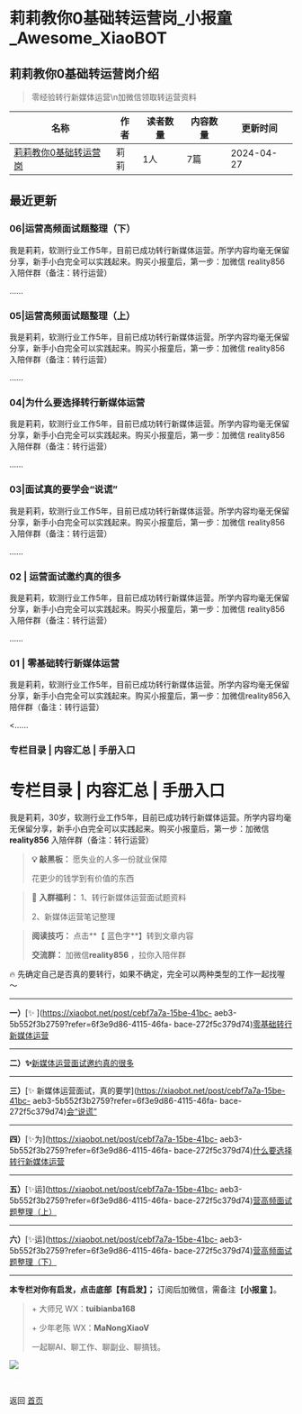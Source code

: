 # 莉莉教你0基础转运营岗_小报童_Awesome_XiaoBOT

## 莉莉教你0基础转运营岗介绍
> 零经验转行新媒体运营\n加微信领取转运营资料  
  


|名称|作者|读者数量|内容数量|更新时间|
|---|---|---|---|---|
|[莉莉教你0基础转运营岗](https://xiaobot.net/p/tuibianba168?refer=0b133df9-27dc-423b-8101-639049001c13)|莉莉|1人|7篇|2024-04-27|

## 最近更新
### 06|运营高频面试题整理（下）

我是莉莉，软测行业工作5年，目前已成功转行新媒体运营。所学内容均毫无保留分享，新手小白完全可以实践起来。购买小报童后，第一步：加微信
reality856入陪伴群（备注：转行运营）

......

### 05|运营高频面试题整理（上）

我是莉莉，软测行业工作5年，目前已成功转行新媒体运营。所学内容均毫无保留分享，新手小白完全可以实践起来。购买小报童后，第一步：加微信
reality856入陪伴群（备注：转行运营）

......

### 04|为什么要选择转行新媒体运营

我是莉莉，软测行业工作5年，目前已成功转行新媒体运营。所学内容均毫无保留分享，新手小白完全可以实践起来。购买小报童后，第一步：加微信
reality856入陪伴群（备注：转行运营）

......

### 03|面试真的要学会“说谎”

我是莉莉，软测行业工作5年，目前已成功转行新媒体运营。所学内容均毫无保留分享，新手小白完全可以实践起来。购买小报童后，第一步：加微信
reality856入陪伴群（备注：转行运营）

......

### 02 | 运营面试邀约真的很多

我是莉莉，软测行业工作5年，目前已成功转行新媒体运营。所学内容均毫无保留分享，新手小白完全可以实践起来。购买小报童后，第一步：加微信
reality856入陪伴群（备注：转行运营）

......

### 01 | 零基础转行新媒体运营

我是莉莉，软测行业工作5年，目前已成功转行新媒体运营。所学内容均毫无保留分享，新手小白完全可以实践起来。购买小报童后，第一步：加微信reality856入陪伴群（备注：转行运营）

<......

### 专栏目录 | 内容汇总 | 手册入口

# 专栏目录 | 内容汇总 | 手册入口

我是莉莉，30岁，软测行业工作5年，目前已成功转行新媒体运营。所学内容均毫无保留分享，新手小白完全可以实践起来。购买小报童后，第一步：加微信
**reality856** 入陪伴群（备注：转行运营）

> **💡 敲黑板：** 愿失业的人多一份就业保障
>
> 花更少的钱学到有价值的东西

> 🎉 **入群福利：** 1、转行新媒体运营面试题资料
>
> 2、新媒体运营笔记整理

> **阅读技巧：** 点击**【 蓝色字**】转到文章内容
>
> **交流群：** 加微信**reality856** ，拉你入陪伴群

🔥 先确定自己是否真的要转行，如果不确定，完全可以两种类型的工作一起找喔～

* * *

**一）**[✨️ ](https://xiaobot.net/post/cebf7a7a-15be-41bc-
aeb3-5b552f3b2759?refer=6f3e9d86-4115-46fa-
bace-272f5c379d74)[零基础转行新媒体运营](https://xiaobot.net/post/3ab99600-2299-4fb7-93fd-310bb9d0af3f?refer=07cfef32-d8c2-4d80-8888-129c1d1d0f99)

* * *

**二）✨️**[新媒体运营面试邀约真的很多](https://xiaobot.net/post/ad58e78b-a395-40d8-a98c-ab90320cc950?refer=07cfef32-d8c2-4d80-8888-129c1d1d0f99)

* * *

**三）**[✨️ 新媒体运营面试，真的要学](https://xiaobot.net/post/cebf7a7a-15be-41bc-
aeb3-5b552f3b2759?refer=6f3e9d86-4115-46fa-
bace-272f5c379d74)[会“说谎”](https://xiaobot.net/post/90ae3a7d-87ba-40ff-85fa-7f17962d299f?refer=07cfef32-d8c2-4d80-8888-129c1d1d0f99)

* * *

**四）**[✨️为](https://xiaobot.net/post/cebf7a7a-15be-41bc-
aeb3-5b552f3b2759?refer=6f3e9d86-4115-46fa-
bace-272f5c379d74)[什么要选择转行新媒体运营](https://xiaobot.net/post/28cea5be-2bec-414e-b69a-1f35766e2a15?refer=07cfef32-d8c2-4d80-8888-129c1d1d0f99)

* * *

**五）**[✨️运](https://xiaobot.net/post/cebf7a7a-15be-41bc-
aeb3-5b552f3b2759?refer=6f3e9d86-4115-46fa-
bace-272f5c379d74)[营高频面试题整理（上）](https://xiaobot.net/post/3dfadd1c-f403-4ded-a97e-c61957eda0f5?refer=07cfef32-d8c2-4d80-8888-129c1d1d0f99)

* * *

**六）**[✨️运](https://xiaobot.net/post/cebf7a7a-15be-41bc-
aeb3-5b552f3b2759?refer=6f3e9d86-4115-46fa-
bace-272f5c379d74)[营高频面试题整理（下）](https://xiaobot.net/post/35359ad3-93cc-4e87-8906-d80eb414af4e?refer=07cfef32-d8c2-4d80-8888-129c1d1d0f99)

* * *

**本专栏对你有启发，点击底部【有启发】；** 订阅后加微信，需备注【**小报童** 】。

> \+ 大师兄 WX：**tuibianba168**
>
> \+ 少年老陈 WX：**MaNongXiaoV**
>
> 一起聊AI、聊工作、聊副业、聊搞钱。

![](https://static.xiaobot.net/file/2024-04-10/503709/9f04849a13e5dafe688ee8eb5348af98.png)


<a href="https://github.com/Reno9527/awesome-xiaobot" style="color: white; text-decoration: none;">awesome-xiaobot</a>

返回 [首页](../README.md)
